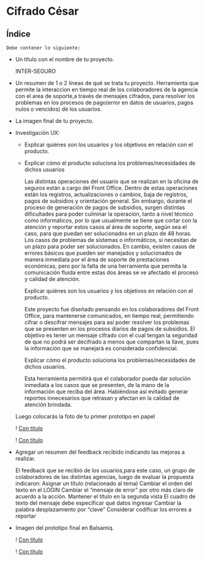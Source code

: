 # Cifrado César

## Índice

    Debe contener lo siguiente:

-   Un título con el nombre de tu proyecto.

     INTER-SEGURO

-   Un resumen de 1 o 2 líneas de qué se trata tu proyecto.
    Herramienta que permite la interaccion en tiempo real de los colaboradores de la agencia con el area de soporte,a través de mensajes cifrados, para resolver los problemas en los procesos de pago(error en datos de usuarios, pagos nulos o vencidos) de los usuarios.

-   La imagen final de tu proyecto.


-   Investigación UX:

    -   Explicar quiénes son los usuarios y los objetivos en relación con el producto.
    -   Explicar cómo el producto soluciona los problemas/necesidades de dichos usuarios

        Las distintas operaciones del usuario que se realizan en la oficina de seguros están a cargo del Front Office. Dentro de estas operaciones están los registros, actualizaciones o cambios, baja de registros, pagos de subsidios y orientación general.  Sin embargo, durante el proceso de generación de pagos de subsidios, surgen distintas dificultades para poder culminar la operación, tanto a nivel técnico como informáticos, por lo que usualmente se tiene que cortar con la atención y reportar estos casos al área de soporte, según sea el caso, para que puedan ser solucionados en un plazo de 48 horas. Los casos de problemas de sistemas o informáticos, si necesitan de un plazo para poder ser solucionados. En cambio, existen casos de errores básicos que pueden ser manejados y solucionados de manera inmediata por el área de soporte de prestaciones económicas, pero por la falta de una herramienta que permita la comunicación fluida entre estas dos áreas se ve afectado el proceso y calidad de atención.

        Explicar quiénes son los usuarios y los objetivos en relación con el producto.

        Este proyecto fue diseñado pensando en  los colaboradores del Front Office, para mantenerse comunicados, en tiempo real, permitiendo cifrar o descifrar mensajes para así poder resolver los problemas que se presenten en los procesos diarios de pagos de subsidios. El objetivo es tener un mensaje cifrado con el cual tengan la seguridad de que no podrá ser decifrado a menos que compartan la llave, pues la información que se manejarà es considerada confidencial.

        Explicar cómo el producto soluciona los problemas/necesidades de dichos usuarios.

        Esta herramienta permitirá que el colaborador pueda dar solución inmediata a los casos que se presenten, de la mano de la información que reciba del área. Habiéndose así evitado generar reportes innecesarios que retrasan y afectan en la calidad de atención brindada.

    Luego colocarás la foto de tu primer prototipo en papel

    !   [Con titulo](<PROTOTIPO PAPEL 1.jpg> "PROTOTIPO PAPEL 1")

    !   [Con titulo](<PROTOTIPO PAPEL 2.jpg> "PROTOTIPO PAPEL 2")

-   Agregar un resumen del feedback recibido indicando las mejoras a realizar.

     El feedback que se recibió de los usuarios,para este caso, un grupo de colaboradores de las distintas agencias, luego de evaluar la propuesta indicaron:
     Asignar un título (relacionado al tema)
     Cambiar el orden del texto en el LOGIN
     Cambiar el “mensaje de error” por otro más claro de acuerdo a la acción.
     Mantener el título en la segunda vista
     El cuadro de texto del mensaje debe especificar qué datos ingresar
     Cambiar la palabra desplazamiento por “clave”
     Considerar codificar los errores a reportar


-   Imagen del prototipo final en Balsamiq.

    !  [Con titulo](<PROTOTIPO FINAL 1.jpg> "PROTOTIPO FINAL 1")

    !  [Con titulo](<PROTOTIPO FINAL 2.jpg> "PROTOTIPO FINAL 2")
